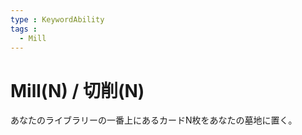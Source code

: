 ```yaml
---
type : KeywordAbility
tags : 
  - Mill
---
```

# Mill(N) / 切削(N)

あなたのライブラリーの一番上にあるカードN枚をあなたの墓地に置く。

